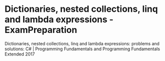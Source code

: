 # Dictionaries, nested collections, linq and lambda expressions - ExamPreparation
Dictionaries, nested collections, linq and lambda expressions: problems and solutions: C# | Programming Fundamentals and Programming Fundamentals Extended 2017

